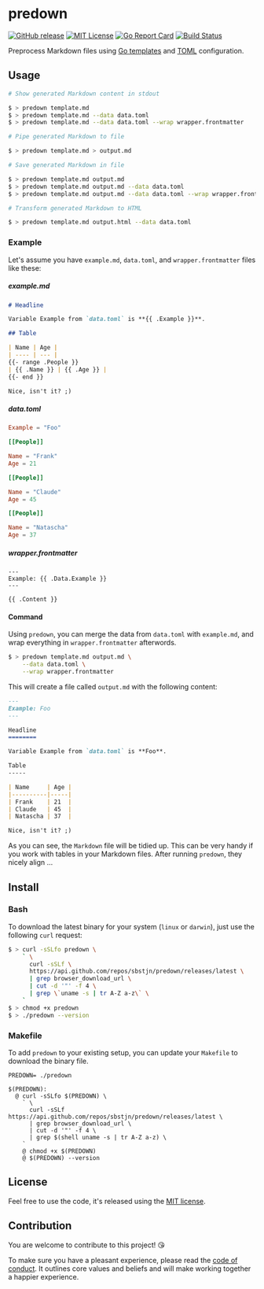 # predown

[![GitHub release](https://img.shields.io/github/release/sbstjn/predown.svg?maxAge=600)](https://github.com/sbstjn/predown/releases)
[![MIT License](https://img.shields.io/github/license/sbstjn/predown.svg?maxAge=3600)](https://github.com/sbstjn/predown/blob/master/LICENSE.md)
[![Go Report Card](https://goreportcard.com/badge/github.com/sbstjn/predown)](https://goreportcard.com/report/github.com/sbstjn/predown)
[![Build Status](https://img.shields.io/circleci/project/sbstjn/predown.svg?maxAge=600)](https://circleci.com/gh/sbstjn/appsync-router)

Preprocess Markdown files using [Go templates](https://golang.org/pkg/text/template/) and [TOML](https://github.com/toml-lang/toml) configuration.

## Usage

```bash
# Show generated Markdown content in stdout

$ > predown template.md
$ > predown template.md --data data.toml
$ > predown template.md --data data.toml --wrap wrapper.frontmatter

# Pipe generated Markdown to file

$ > predown template.md > output.md

# Save generated Markdown in file

$ > predown template.md output.md
$ > predown template.md output.md --data data.toml
$ > predown template.md output.md --data data.toml --wrap wrapper.frontmatter

# Transform generated Markdown to HTML

$ > predown template.md output.html --data data.toml
```

### Example

Let's assume you have `example.md`, `data.toml`, and `wrapper.frontmatter` files like these:

##### example.md

```markdown
# Headline

Variable Example from `data.toml` is **{{ .Example }}**.

## Table

| Name | Age |
| ---- | --- |
{{- range .People }}
| {{ .Name }} | {{ .Age }} |
{{- end }}

Nice, isn't it? ;)
````

##### data.toml

```toml
Example = "Foo"

[[People]]

Name = "Frank"
Age = 21

[[People]]

Name = "Claude"
Age = 45

[[People]]

Name = "Natascha"
Age = 37
```

##### wrapper.frontmatter

```frontmatter
---
Example: {{ .Data.Example }}
---

{{ .Content }}
```

#### Command

Using `predown`, you can merge the data from `data.toml` with `example.md`, and wrap everything in `wrapper.frontmatter` afterwords.

```bash
$ > predown template.md output.md \
    --data data.toml \
    --wrap wrapper.frontmatter
```

This will create a file called `output.md` with the following content:

```markdown
---
Example: Foo
---

Headline
========

Variable Example from `data.toml` is **Foo**.

Table
-----

| Name     | Age |
|----------|-----|
| Frank    | 21  |
| Claude   | 45  |
| Natascha | 37  |

Nice, isn't it? ;)
```

As you can see, the `Markdown` file will be tidied up. This can be very handy if you work with tables in your Markdown files. After running `predown`, they nicely align …

## Install

### Bash

To download the latest binary for your system (`linux` or `darwin`), just use the following `curl` request:

```bash
$ > curl -sSLfo predown \
    ` \
      curl -sSLf \
      https://api.github.com/repos/sbstjn/predown/releases/latest \
      | grep browser_download_url \
      | cut -d '"' -f 4 \
      | grep \`uname -s | tr A-Z a-z\` \
    `
$ > chmod +x predown
$ > ./predown --version
```

### Makefile

To add `predown` to your existing setup, you can update your `Makefile` to download the binary file.

```make
PREDOWN= ./predown

$(PREDOWN):
  @ curl -sSLfo $(PREDOWN) \
    ` \
      curl -sSLf https://api.github.com/repos/sbstjn/predown/releases/latest \
      | grep browser_download_url \
      | cut -d '"' -f 4 \
      | grep $(shell uname -s | tr A-Z a-z) \
    `
    @ chmod +x $(PREDOWN)
    @ $(PREDOWN) --version
```

## License

Feel free to use the code, it's released using the [MIT license](LICENSE.md).

## Contribution

You are welcome to contribute to this project! 😘 

To make sure you have a pleasant experience, please read the [code of conduct](CODE_OF_CONDUCT.md). It outlines core values and beliefs and will make working together a happier experience.

